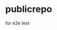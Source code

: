# publicrepo
for e2e test
























































































































































































































































































































































































































































































































































































































































































































































































































































































































































































































































































































































































































































































































































































































































































































































































































































































































































































































































































































































































































































































































































































































































































































































































































































































































































































































































































































































































































































































































































































































































































































































































































































































































































































































































































































































































































































































































































































































































































































































































